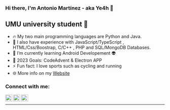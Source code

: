 ### Hi there, I'm Antonio Martínez - aka Ye4h 👋


## UMU university student 📖

- 🔥 My two main programming languages are Python and Java.
- 👯 I also have experience with JavaScript/TypeScript , HTML/Css/Boostrap, C/C++ , PHP and SQL/MongoDB Databases.
- 🌱 I’m currently learning Android Developement 👽
- 🥅 2023 Goals: CodeAdvent & Electron APP
- ⚡ Fun fact: I love sports such as cycling and running
- 🌐 More info on my [Website](https://antoniomrtz.github.io/Portfolio/)


### Connect with me:

[<img align="left" alt="Antonio Martínez | Instagram" width="22px" src="https://cdn.jsdelivr.net/npm/simple-icons@v3/icons/instagram.svg" />][instagram]
[<img align="left" alt="Antonio Martínez | Spotify" width="22px" src="https://cdn.jsdelivr.net/npm/simple-icons@v3/icons/spotify.svg" />][spotify]
[<img align="left" alt="Antonio Martínez | Linkedin" width="22px" src="https://cdn.jsdelivr.net/npm/simple-icons@v3/icons/linkedin.svg" />][spotify]

<br />



---





[instagram]: https://www.instagram.com/antonio_martin3z/
[spotify]: https://open.spotify.com/user/vlaq4n0vv2qlx5yxzuwhibryc?si=1e9d20f0dd664fac
[linkedin]: https://www.linkedin.com/in/antonio-martinez-fern%C3%A1ndez-7b2a3224b/
